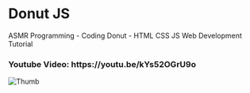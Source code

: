 # Donut JS
ASMR Programming - Coding Donut - HTML CSS JS Web Development Tutorial
<br>
<h3>
Youtube Video: https://youtu.be/kYs52OGrU9o
</h3>

![Thumb](https://github.com/academynet/DonutJS/assets/139820934/0900c8c3-0418-4d7f-9e65-aa374865688b)
